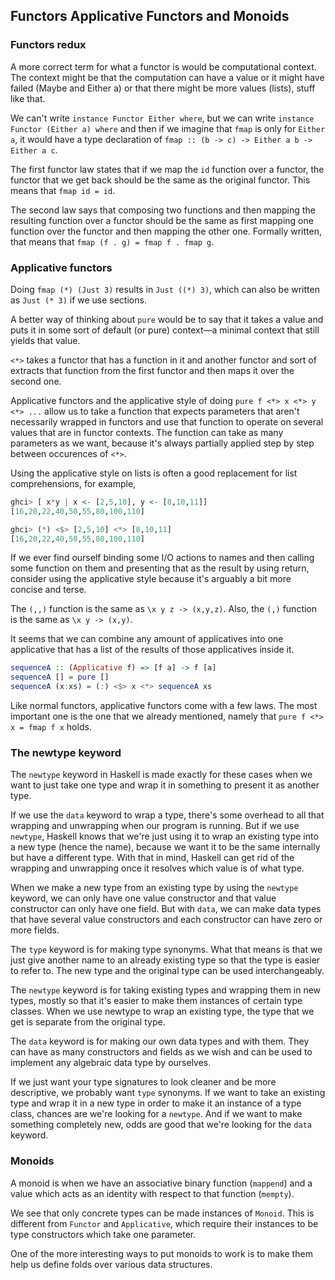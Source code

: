 ## Functors Applicative Functors and Monoids
### Functors redux
A more correct term for what a functor is would be computational context. The context might be that the computation can have a value or it might have failed (Maybe and Either a) or that there might be more values (lists), stuff like that.

We can't write `instance Functor Either where`, but we can write `instance Functor (Either a) where` and then if we imagine that `fmap` is only for `Either a`, it would have a type declaration of `fmap :: (b -> c) -> Either a b -> Either a c`.

The first functor law states that if we map the `id` function over a functor, the functor that we get back should be the same as the original functor. This means that `fmap id = id`.

The second law says that composing two functions and then mapping the resulting function over a functor should be the same as first mapping one function over the functor and then mapping the other one. Formally written, that means that `fmap (f . g) = fmap f . fmap g`.

### Applicative functors
Doing `fmap (*) (Just 3)` results in `Just ((*) 3)`, which can also be written as `Just (* 3)` if we use sections.

A better way of thinking about `pure` would be to say that it takes a value and puts it in some sort of default (or pure) context—a minimal context that still yields that value.

 `<*>` takes a functor that has a function in it and another functor and sort of extracts that function from the first functor and then maps it over the second one.

 Applicative functors and the applicative style of doing `pure f <*> x <*> y <*> ...` allow us to take a function that expects parameters that aren't necessarily wrapped in functors and use that function to operate on several values that are in functor contexts. The function can take as many parameters as we want, because it's always partially applied step by step between occurences of `<*>`.

 Using the applicative style on lists is often a good replacement for list comprehensions, for example,
 ```Haskell
 ghci> [ x*y | x <- [2,5,10], y <- [8,10,11]]     
[16,20,22,40,50,55,80,100,110]

ghci> (*) <$> [2,5,10] <*> [8,10,11]  
[16,20,22,40,50,55,80,100,110]  
 ```

 If we ever find ourself binding some I/O actions to names and then calling some function on them and presenting that as the result by using return, consider using the applicative style because it's arguably a bit more concise and terse.

 The `(,,)` function is the same as `\x y z -> (x,y,z)`. Also, the `(,)` function is the same as `\x y -> (x,y)`.

 It seems that we can combine any amount of applicatives into one applicative that has a list of the results of those applicatives inside it.
 ```Haskell
sequenceA :: (Applicative f) => [f a] -> f [a]  
sequenceA [] = pure []  
sequenceA (x:xs) = (:) <$> x <*> sequenceA xs
 ```

 Like normal functors, applicative functors come with a few laws. The most important one is the one that we already mentioned, namely that `pure f <*> x = fmap f x` holds.

 ### The newtype keyword
 The `newtype` keyword in Haskell is made exactly for these cases when we want to just take one type and wrap it in something to present it as another type.

 If we use the `data` keyword to wrap a type, there's some overhead to all that wrapping and unwrapping when our program is running. But if we use `newtype`, Haskell knows that we're just using it to wrap an existing type into a new type (hence the name), because we want it to be the same internally but have a different type. With that in mind, Haskell can get rid of the wrapping and unwrapping once it resolves which value is of what type.

 When we make a new type from an existing type by using the `newtype` keyword, we can only have one value constructor and that value constructor can only have one field. But with `data`, we can make data types that have several value constructors and each constructor can have zero or more fields.

 The `type` keyword is for making type synonyms. What that means is that we just give another name to an already existing type so that the type is easier to refer to. The new type and the original type can be used interchangeably.

 The `newtype` keyword is for taking existing types and wrapping them in new types, mostly so that it's easier to make them instances of certain type classes. When we use newtype to wrap an existing type, the type that we get is separate from the original type.

 The `data` keyword is for making our own data types and with them. They can have as many constructors and fields as we wish and can be used to implement any algebraic data type by ourselves.

 If we just want your type signatures to look cleaner and be more descriptive, we probably want `type` synonyms. If we want to take an existing type and wrap it in a new type in order to make it an instance of a type class, chances are we're looking for a `newtype`. And if we want to make something completely new, odds are good that we're looking for the `data` keyword.

 ### Monoids
 A monoid is when we have an associative binary function (`mappend`) and a value which acts as an identity with respect to that function (`mempty`). 

 We see that only concrete types can be made instances of `Monoid`. This is different from `Functor` and `Applicative`, which require their instances to be type constructors which take one parameter.

 One of the more interesting ways to put monoids to work is to make them help us define folds over various data structures.